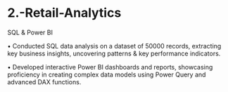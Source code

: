 # 2.-Retail-Analytics
SQL &amp; Power BI 

•	Conducted SQL data analysis on a dataset of 50000 records, extracting key business insights, uncovering patterns & key performance indicators.

•	Developed interactive Power BI dashboards and reports, showcasing proficiency in creating complex data models using Power Query and advanced DAX functions.
